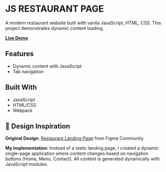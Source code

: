 # JS RESTAURANT PAGE

A modern restaurant website built with vanila JavaScript, HTML, CSS. This project demonstrates dynamic content loading.

**[Live Demo](https://rmergeee.github.io/js-restaurant-page/)**

## Features
- Dynamic content with JavaScript
- Tab navigation

## Built With
- JavaScript
- HTML/CSS
- Webpack

## 🎨 Design Inspiration

**Original Design**: [Restaurant Landing Page](https://www.figma.com/community/file/1077384985779045508) from Figma Community

**My Implementation**: Instead of a static landing page, I created a dynamic single-page application where content changes based on navigation buttons (Home, Menu, Contact). All content is generated dynamically with JavaScript modules.